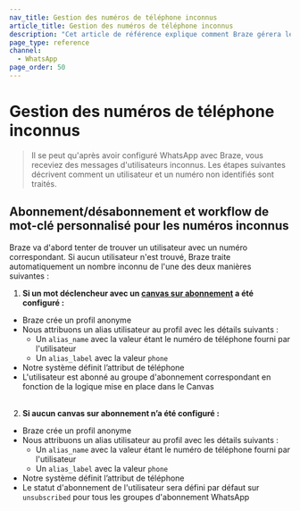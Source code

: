 ```yaml
---
nav_title: Gestion des numéros de téléphone inconnus
article_title: Gestion des numéros de téléphone inconnus
description: "Cet article de référence explique comment Braze gérera les numéros de téléphone inconnus pour les utilisateurs de WhatsApp."
page_type: reference
channel:
  - WhatsApp
page_order: 50
---
```


# Gestion des numéros de téléphone inconnus

> Il se peut qu'après avoir configuré WhatsApp avec Braze, vous receviez des messages d'utilisateurs inconnus. Les étapes suivantes décrivent comment un utilisateur et un numéro non identifiés sont traités.

## Abonnement/désabonnement et workflow de mot-clé personnalisé pour les numéros inconnus

Braze va d'abord tenter de trouver un utilisateur avec un numéro correspondant. Si aucun utilisateur n'est trouvé, Braze traite automatiquement un nombre inconnu de l'une des deux manières suivantes :

1. **Si un mot déclencheur avec un [canvas sur abonnement]({{site.baseurl}}/user_guide/message_building_by_channel/whatsapp/message_processing/opt-ins_and_opt-outs/) a été configuré :**
- Braze crée un profil anonyme
- Nous attribuons un alias utilisateur au profil avec les détails suivants :
  - Un `alias_name` avec la valeur étant le numéro de téléphone fourni par l'utilisateur
  - Un `alias_label` avec la valeur `phone`
- Notre système définit l’attribut de téléphone
- L'utilisateur est abonné au groupe d'abonnement correspondant en fonction de la logique mise en place dans le Canvas<br><br>
2. **Si aucun canvas sur abonnement n’a été configuré :**
- Braze crée un profil anonyme
- Nous attribuons un alias utilisateur au profil avec les détails suivants :
  - Un `alias_name` avec la valeur étant le numéro de téléphone fourni par l'utilisateur
  - Un `alias_label` avec la valeur `phone`
- Notre système définit l’attribut de téléphone
- Le statut d'abonnement de l'utilisateur sera défini par défaut sur `unsubscribed` pour tous les groupes d'abonnement WhatsApp<br><br>

